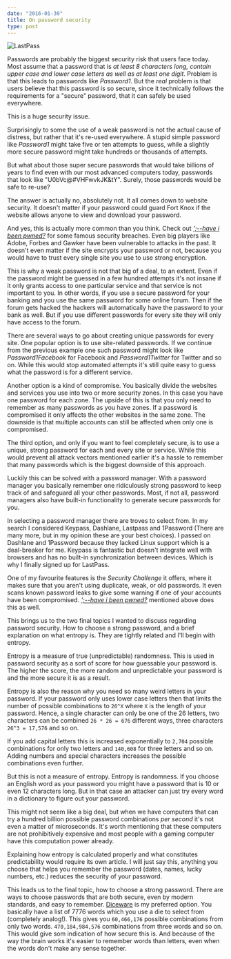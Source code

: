 ```yaml
---
date: "2016-01-30"
title: On password security
type: post
---
```


![LastPass](/media/lastpass.png)

Passwords are probably the biggest security risk that users face today. Most assume that a password that is *at least 8 characters long, contain upper case and lower case letters as well as at least one digit*. Problem is that this leads to passwords like *Password1*. But the *real* problem is that users believe that this password is so secure, since it technically follows the requirements for a "secure" password, that it can safely be used everywhere.

This is a huge security issue.

Surprisingly to some the use of a weak password is not the actual cause of distress, but rather that it's re-used everywhere. A stupid simple password like *Password1* might take five or ten attempts to guess, while a slightly more secure password might take hundreds or thousands of attempts.

But what about those super secure passwords that would take billions of years to find even with our most advanced computers today, passwords that look like "U0bVc@#VHFwvkJK&tY". Surely, those passwords would be safe to re-use?

The answer is actually no, absolutely not. It all comes down to website security. It doesn't matter if your password could guard Fort Knox if the website allows anyone to view and download your password.

And yes, this is actually more common than you think. Check out [*';--have i been pwned?*](https://haveibeenpwned.com/) for some famous security breaches. Even big players like Adobe, Forbes and Gawker have been vulnerable to attacks in the past. It doesn't even matter if the site encrypts your password or not, because you would have to trust every single site you use to use strong encryption.

This is why a weak password is not that big of a deal, to an extent. Even if the password might be guessed in a few hundred attempts it's not insane if it only grants access to one particular service and that service is not important to you. In other words, if you use a secure password for your banking and you use the same password for some online forum. Then if the forum gets hacked the hackers will automatically have the password to your bank as well. But if you use different passwords for every site they will only have access to the forum.

There are several ways to go about creating unique passwords for every site. One popular option is to use site-related passwords. If we continue from the previous example one such password might look like *Password1Facebook* for Facebook and *Password1Twitter* for Twitter and so on. While this would stop automated attempts it's still quite easy to guess what the password is for a different service.

Another option is a kind of compromise. You basically divide the websites and services you use into two or more security zones. In this case you have one password for each zone. The upside of this is that you only need to remember as many passwords as you have zones. If a password is compromised it only affects the other websites in the same zone. The downside is that multiple accounts can still be affected when only one is compromised.

The third option, and only if you want to feel completely secure, is to use a unique, strong password for each and every site or service. While this would prevent all attack vectors mentioned earlier it's a hassle to remember that many passwords which is the biggest downside of this approach.

Luckily this can be solved with a password manager. With a password manager you basically remember one ridiculously strong password to keep track of and safeguard all your other passwords. Most, if not all, password managers also have built-in functionality to generate secure passwords for you.

In selecting a password manager there are troves to select from. In my search I considered Keypass, Dashlane, Lastpass and 1Password (There are many more, but in my opinion these are your best choices). I passed on Dashlane and 1Password because they lacked Linux support which is a deal-breaker for me. Keypass is fantastic but doesn't integrate well with browsers and has no built-in synchronization between devices. Which is why I finally signed up for LastPass.

One of my favourite features is the *Security Challenge* it offers, where it makes sure that you aren't using duplicate, weak, or old passwords. It even scans known password leaks to give some warning if one of your accounts have been compromised. [*';--have i been pwned?*](https://haveibeenpwned.com/) mentioned above does this as well.

This brings us to the two final topics I wanted to discuss regarding password security. How to choose a strong password, and a brief explanation on what entropy is. They are tightly related and I'll begin with entropy.

Entropy is a measure of true (unpredictable) randomness. This is used in password security as a sort of score for how guessable your password is. The higher the score, the more random and unpredictable your password is and the more secure it is as a result.

Entropy is also the reason why you need so many weird letters in your password. If your password only uses lower case letters then that limits the number of possible combinations to `26^X` where `X` is the length of your password. Hence, a single character can only be one of the 26 letters, two characters can be combined `26 * 26 = 676` different ways, three characters `26^3 = 17,576` and so on.

If you add capital letters this is increased exponentially to `2,704` possible combinations for only two letters and `140,608` for three letters and so on. Adding numbers and special characters increases the possible combinations even further.

But this is not a measure of entropy. Entropy is randomness. If you choose an English word as your password you might have a password that is 10 or even 12 characters long. But in that case an attacker can just try every word in a dictionary to figure out your password.

This might not seem like a big deal, but when we have computers that can try a hundred billion possible password combinations *per second* it's not even a matter of microseconds. It's worth mentioning that these computers are not prohibitively expensive and most people with a gaming computer have this computation power already.

Explaining how entropy is calculated properly and what constitutes predictability would require its own article. I will just say this, anything you choose that helps you remember the password (dates, names, lucky numbers, etc.) reduces the security of your password.

This leads us to the final topic, how to choose a strong password. There are ways to choose passwords that are both secure, even by modern standards, and easy to remember. [Diceware](http://world.std.com/~reinhold/diceware.html) is my preferred option. You basically have a list of 7776 words which you use a die to select from (completely analog!). This gives you `60,466,176` possible combinations from only two words. `470,184,984,576` combinations from three words and so on. This would give som indication of how secure this is. And because of the way the brain works it's easier to remember words than letters, even when the words don't make any sense together.
